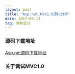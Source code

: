 ```yaml
---
layout: post
title: "Asp.net.Mvc1.0源码分析"
date: 2017-05-13   
tag: 架构设计 
---
```


### 源码下载地址
[Asp.net源码下载地址](https://www.microsoft.com/en-us/download/details.aspx?id=5388)

### 关于调试MVC1.0